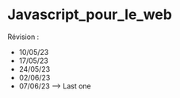 # Javascript_pour_le_web

Révision :
  - 10/05/23
  - 17/05/23
  - 24/05/23
  - 02/06/23
  - 07/06/23 --> Last one
